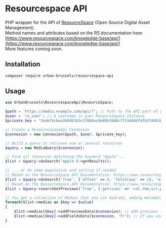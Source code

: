 # Resourcespace API
PHP wrapper for the API of [ResourceSpace](https://www.resourcespace.com/) (Open Source Digital Asset Management).    
Method names and attributes based on the RS documentation here: [https://www.resourcespace.com/knowledge-base/api/](https://www.resourcespace.com/knowledge-base/api/)    
More features coming soon.

## Installation

```sh
composer require urban-brussels/resourcespace-api
```

## Usage

```php 
use UrbanBrussels\ResourcespaceApi\ResourceSpace;

$path = 'https://media.example.com/api/?'; // Path to the API part of your ResourceSpace instance
$user = 'rs_user'; // A username in your ResourceSpace Instance
$private_key = '3eabfbcbea3404b1b5c2f884ec8e86bf686cff53d484f4fb2744530721ff65dzerrs'; // Available at https://media.example.com/pages/api_test.php

// Create a ResourcespaceApi Connexion
$connexion = new Connexion($path, $user, $private_key);

// Build a query to retrieve one or several resources
$query = new MediaQuery($connexion);

// Find all resources matchning the keyword "Apple"...
$list = $query->doSearch('Apple')->getResults();

// ... or do some pagination and sorting if needed
// Based on the ResourceSpace API Documentation: https://www.resourcespace.com/knowledge-base/api/do_search
$list = $query->doSearch('Tree', ['offset' => 0, 'fetchrows' => 10, 'order_by' => 'date', 'sort' => 'desc'])->getResults();
// Based on the ResourceSpace API Documentation: https://www.resourcespace.com/knowledge-base/api/search_get_previews
$list = $query->searchGetPreviews('Tree', ['getsizes' => 'col,thm,scr,pre', 'fetchrows' => 10, 'order_by' => 'date', 'sort' => 'desc'])->getResults(); // Interesting because you retrieve the previews, but don't have access to offset

// You get a collection of Medias that you can hydrate, adding metadata for example 
foreach($list->medias as $key => $value) 
{
    $list->medias[$key]->addPreviewsData($connexion); // Add previews (already retrieved if you used "searchGetPreviews" but not with "doSearch")
    $list->medias[$key]->addFieldsData($connexion, 'fr'); // If you use multiple languages, specify the one you want to get
}

```

